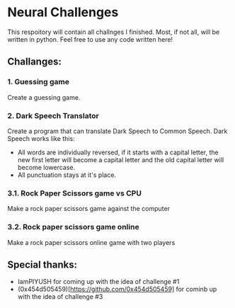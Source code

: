 # Neural Challenges
This respoitory will contain all challnges I finished.
Most, if not all, will be written in python.
Feel free to use any code written here!

## Challanges:
  ### 1. Guessing game
  Create a guessing game.
  ### 2. Dark Speech Translator
  Create a program that can translate Dark Speech to Common Speech.
  Dark Speech works like this:
  - All words are individually reversed, if it starts with a capital letter, the new first letter will become a capital letter and the old capital letter will become lowercase.
  - All punctuation stays at it's place.
  ### 3.1. Rock Paper Scissors game vs CPU
  Make a rock paper scissors game against the computer
  ### 3.2. Rock paper scissors game online
  Make a rock paper scissors online game with two players 
## Special thanks:
  - IamPIYUSH for coming up with the idea of challenge #1
  - (0x454d505459)[https://github.com/0x454d505459] for cominb up with the idea of challenge #3
